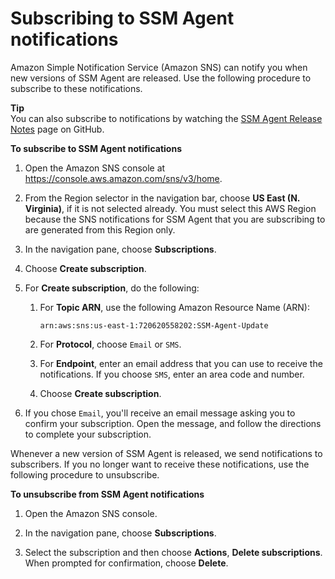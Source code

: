 # Subscribing to SSM Agent notifications<a name="ssm-agent-subscribe-notifications"></a>

Amazon Simple Notification Service \(Amazon SNS\) can notify you when new versions of SSM Agent are released\. Use the following procedure to subscribe to these notifications\.

**Tip**  
You can also subscribe to notifications by watching the [SSM Agent Release Notes](https://github.com/aws/amazon-ssm-agent/blob/master/RELEASENOTES.md) page on GitHub\.

**To subscribe to SSM Agent notifications**

1. Open the Amazon SNS console at [https://console\.aws\.amazon\.com/sns/v3/home](https://console.aws.amazon.com/sns/v3/home)\.

1. From the Region selector in the navigation bar, choose **US East \(N\. Virginia\)**, if it is not selected already\. You must select this AWS Region because the SNS notifications for SSM Agent that you are subscribing to are generated from this Region only\.

1. In the navigation pane, choose **Subscriptions**\.

1. Choose **Create subscription**\.

1. For **Create subscription**, do the following:

   1. For **Topic ARN**, use the following Amazon Resource Name \(ARN\):

      `arn:aws:sns:us-east-1:720620558202:SSM-Agent-Update`

   1. For **Protocol**, choose `Email` or `SMS`\.

   1. For **Endpoint**, enter an email address that you can use to receive the notifications\. If you choose `SMS`, enter an area code and number\. 

   1. Choose **Create subscription**\.

1. If you chose `Email`, you'll receive an email message asking you to confirm your subscription\. Open the message, and follow the directions to complete your subscription\.

Whenever a new version of SSM Agent is released, we send notifications to subscribers\. If you no longer want to receive these notifications, use the following procedure to unsubscribe\.

**To unsubscribe from SSM Agent notifications**

1. Open the Amazon SNS console\.

1. In the navigation pane, choose **Subscriptions**\.

1. Select the subscription and then choose **Actions**, **Delete subscriptions**\. When prompted for confirmation, choose **Delete**\.